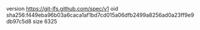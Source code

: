 version https://git-lfs.github.com/spec/v1
oid sha256:f449eba96b03a6caca1af1bd7cd015a06dfb2499a8256ad0a23ff9e9db97c5d8
size 6325
